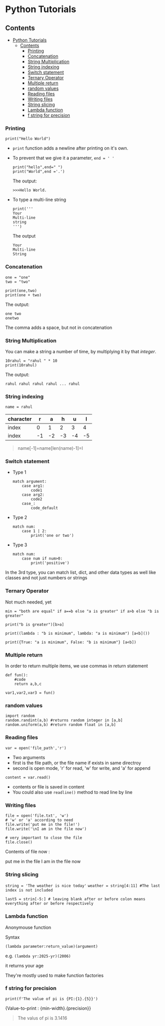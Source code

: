 # Python Tutorials

## Contents
- [Python Tutorials](#python-tutorials)
  - [Contents](#contents)
    - [Printing](#printing)
    - [Concatenation](#concatenation)
    - [String Multiplication](#string-multiplication)
    - [String indexing](#string-indexing)
    - [Switch statement](#switch-statement)
    - [Ternary Operator](#ternary-operator)
    - [Multiple return](#multiple-return)
    - [random values](#random-values)
    - [Reading files](#reading-files)
    - [Writing files](#writing-files)
    - [String slicing](#string-slicing)
    - [Lambda function](#lambda-function)
    - [f string for precision](#f-string-for-precision)

### Printing

```
print("Hello World")
```

- `print` function adds a newline after printing on it's own.
- To prevent that we give it a parameter, `end = ' ' `
    ```
    print("hello",end=" ")
    print("World",end ='.')
    ```

    The output:
    ```
    >>>Hello World.
    ```
- To type a multi-line string
    ```
    print(''' 
    Your 
    Multi-line
    string
    ''')
    ```

    The output

    ```
    Your 
    Multi-line
    String
    ```

### Concatenation

```
one = "one"
two = "two"

print(one,two)
print(one + two)
```

The output:

```
one two
onetwo
```

The comma adds a space, but not in concatenation

### String Multiplication

You can make a string a number of time, by multiplying it by that *integer*.

```
10rahul = "rahul " * 10
print(10rahul)
```

The output:

```
rahul rahul rahul rahul ... rahul
```

### String indexing

`name = rahul`

|character|r|a|h|u|l|
|-----|---|---|---|---|---|
|index|0|1|2|3|4|
|index|-1|-2|-3|-4|-5|


>name[-1]=name[len(name)-1]=l

### Switch statement

- Type 1

    ```
    match argument:
        case arg1:
            code1
        case arg2:
            code2
        case_:
            code_default
    ```
- Type 2

    ```
    match num:
        case 1 | 2:
            print('one or two')
    ```

- Type 3

    ```
    match num:
        case num if num>0:
            print('positive')
    ```

In the 3rd type, you can match list, dict, and other data types as well like classes and not just numbers or strings

### Ternary Operator

Not much needed, yet
```
min = "both are equal" if a==b else "a is greater" if a>b else "b is greater"

print("b is greater")[b>a]

print((lambda : "b is minimum", lambda: "a is minimum") [a<b]())

print({True: "a is minimum", False: "b is minimum"} [a<b])
```

### Multiple return

In order to return multiple items, we use commas in return statement
```
def fun():
    #code
    return a,b,c

var1,var2,var3 = fun()
```
### random values

```
import random
random.randint(a,b) #returns random integer in [a,b]
random.uniform(a,b) #return random float in [a,b]
```

### Reading files

`var = open('file_path','r')`

- Two arguments
- first is the file path, or the file name if exists in same directroy
- second is open mode, 'r' for read, 'w' for write, and 'a' for append
  
`content = var.read()`

- contents or file is saved in content
- You could also use `readline()` method to read line by line

### Writing files

```
file = open('file.txt', 'w')
# 'w' or 'a' according to need
file.write('put me in the file!')
file.write('\nI am in the file now')

# very important to close the file
file.close()
```

Contents of file now :

put me in the file
I am in the file now

### String slicing

`string = 'The weather is nice today'`
`weather = string[4:11] #The last index is not included`



`last5 = strin[-5:] # leaving blank after or before colon means everything after or before respectively `

### Lambda function

Anonymouse function

Syntax

`(lambda parameter:return_value)(argument)`

e.g. `(lambda yr:2025-yr)(2006)`

it returns your age

They're mostly used to make function factories

### f string for precision

`print(f'The value of pi is {PI:{1}.{5}}')`

{Value-to-print : {min-width}.{precision}}

>The valus of pi is 3.1416

<!--More will be added soon-->